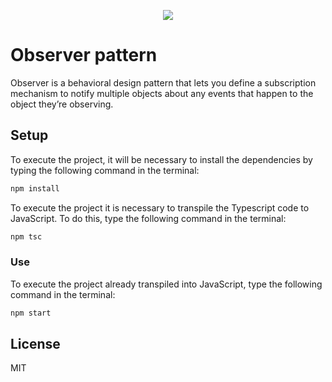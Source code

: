 <p align="center">
  <img src="https://refactoring.guru/images/patterns/cards/observer-mini.png"/>
<p/>

# Observer pattern

Observer is a behavioral design pattern that lets you define a subscription mechanism to notify multiple objects about any events that happen to the object they’re observing.

## Setup

To execute the project, it will be necessary to install the dependencies by typing the following command in the terminal:

```bash
npm install
```

To execute the project it is necessary to transpile the Typescript code to JavaScript. To do this, type the following command in the terminal:

```bash
npm tsc
```

### Use

To execute the project already transpiled into JavaScript, type the following command in the terminal:

```bash
npm start
```

## License

MIT
